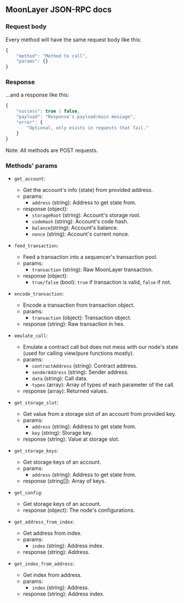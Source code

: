 ## MoonLayer JSON-RPC docs

### Request body

Every method will have the same request body like this:

```js
{
    "method": "Method to call",
    "params": {}
}
```

### Response

...and a response like this:

```js
{
    "success": true | false,
    "payload": "Response's payload/main message",
    "error": {
        "Optional, only exists in requests that fail."
    }
}
```

Note: All methods are POST requests.

### Methods' params

* `get_account`: 
    * Get the account's info (state) from provided address.
    * params:
        * `address` (string): Address to get state from.
    * response (object):
        * `storageRoot` (string): Account's storage root. 
        * `codeHash` (string): Account's code hash. 
        * `balance`(string): Account's balance.
        * `nonce` (string): Account's current nonce.

* `feed_transaction`: 
    * Feed a transaction into a sequencer's transaction pool.
    * params:
        * `transaction` (string): Raw MoonLayer transaction.
    * response (object):
        * `true/false` (bool): `true` if transaction is valid, `false` if not.

* `encode_transaction`: 
    * Encode a transaction from transaction object.
    * params:
        * `transaction` (object): Transaction object.
    * response (string): Raw transaction in hex.

* `emulate_call`:
    * Emulate a contract call but does not mess with our node's state (used for calling view/pure functions mostly). 
    * params:
        * `contractAddress` (string): Contract address.
        * `senderAddress` (string): Sender address.
        * `data` (string): Call data.
        * `types` (array): Array of types of each parameter of the call.
    * response (array): Returned values.

* `get_storage_slot`:
    * Get value from a storage slot of an account from provided key.
    * params:
        * `address` (string): Address to get state from.
        * `key` (string): Storage key.
    * response (string): Value at storage slot.

* `get_storage_keys`:
    * Get storage keys of an account.
    * params:
        * `address` (string): Address to get state from.
    * response (string[]): Array of keys.

* `get_config`:
    * Get storage keys of an account.
    * response (object): The node's configurations.

* `get_address_from_index`:
    * Get address from index.
    * params:
        * `index` (string): Address index.
    * response (string): Address.

* `get_index_from_address`:
    * Get index from address.
    * params:
        * `index` (string): Address.
    * response (string): Address index.
